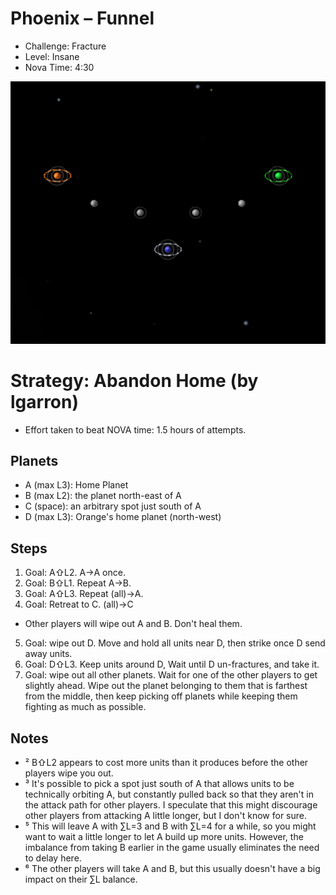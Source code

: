 # Phoenix – Funnel

- Challenge: Fracture
- Level: Insane
- Nova Time: 4:30

![Screenshot of Level](funnel.png)

# Strategy: Abandon Home (by lgarron)

- Effort taken to beat NOVA time: 1.5 hours of attempts.

## Planets

- A (max L3): Home Planet
- B (max L2): the planet north-east of A
- C (space): an arbitrary spot just south of A
- D (max L3): Orange's home planet (north-west)

## Steps

1. Goal: A⇧L2. A→A once.
2. Goal: B⇧L1. Repeat A→B.
3. Goal: A⇧L3. Repeat (all)→A.
4. Goal: Retreat to C. (all)→C
  - Other players will wipe out A and B. Don't heal them.
5. Goal: wipe out D. Move and hold all units near D, then strike once D send away units.
6. Goal: D⇧L3. Keep units around D, Wait until D un-fractures, and take it.
7. Goal: wipe out all other planets. Wait for one of the other players to get slightly ahead. Wipe out the planet belonging to them that is farthest from the middle, then keep picking off planets while keeping them fighting as much as possible.

## Notes

- ² B⇧L2 appears to cost more units than it produces before the other players wipe you out.
- ³ It's possible to pick a spot just south of A that allows units to be technically orbiting A, but constantly pulled back so that they aren't in the attack path for other players. I speculate that this might discourage other players from attacking A little longer, but I don't know for sure.
- ⁵ This will leave A with ∑L=3 and B with ∑L=4 for a while, so you might want to wait a little longer to let A build up more units. However, the imbalance from taking B earlier in the game usually eliminates the need to delay here.
- ⁶ The other players will take A and B, but this usually doesn't have a big impact on their ∑L balance.